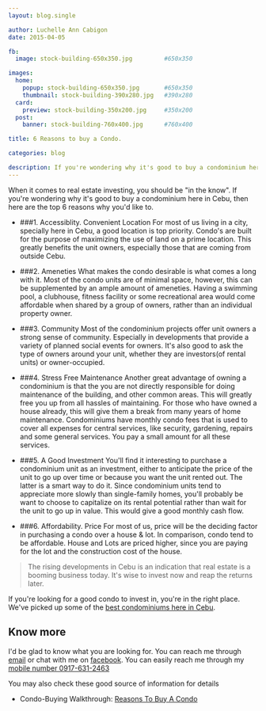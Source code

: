 ```yaml
---
layout: blog.single

author: Luchelle Ann Cabigon
date: 2015-04-05

fb:
  image: stock-building-650x350.jpg         #650x350

images:
  home:
    popup: stock-building-650x350.jpg       #650x350
    thumbnail: stock-building-390x280.jpg   #390x280
  card:
    preview: stock-building-350x200.jpg     #350x200
  post:
    banner: stock-building-760x400.jpg      #760x400

title: 6 Reasons to buy a Condo.

categories: blog

description: If you're wondering why it's good to buy a condominium here in Cebu, then here are the top 6 reasons why you'd like to.
---
```


When it comes to real estate investing, you should be "in the know". If you're wondering why it's good to buy a condominium here in Cebu, then here are the top 6 reasons why you'd like to.

- ###1. Accessiblity. Convenient Location
For most of us living in a city, specially here in Cebu, a good location is top priority. Condo's are built for the purpose of maximizing the use of land on a prime location. This greatly benefits the unit owners, especially those that are coming from outside Cebu.

- ###2. Ameneties
What makes the condo desirable is what comes a long with it. Most of the condo units are of minimal space, however, this can be supplemented by an ample amount of ameneties. Having a swimming pool, a clubhouse, fitness facility or some recreational area would come affordable when shared by a group of owners, rather than an individual property owner.

- ###3. Community
Most of the condominium projects offer unit owners a strong sense of community. Especially in developments that provide a variety of planned social events for owners. It's also good to ask the type of owners around your unit, whether they are investors(of rental units) or owner-occupied. 

- ###4. Stress Free Maintenance
Another great advantage of owning a condominium is that the you are not directly responsible for doing maintenance of the building, and other common areas. This will greatly free you up from all hassles of maintaining.
For those who have owned a house already, this will give them a break from many years of home maintenance.
Condominiums have monthly condo fees that is used to cover all expenses for central services, like security, gardening, repairs and some general services. You pay a small amount for all these services.

- ###5. A Good Investment
You'll find it interesting to purchase a condominium unit as an investment, either to anticipate the price of the unit to go up over time or because you want the unit rented out. The latter is a smart way to do it. 
Since condominium units tend to appreciate more slowly than single-family homes, you'll probably be want to choose to capitalize on its rental potential rather than wait for the unit to go up in value. This would give a good monthly cash flow.

- ###6. Affordability. Price
For most of us, price will be the deciding factor in purchasing a condo over a house & lot. In comparison, condo tend to be affordable. House and Lots are priced higher, since you are paying for the lot and the construction cost of the house.

> The rising developments in Cebu is an indication that real estate is a booming business today. It's wise to invest now and reap the returns later.

If you're looking for a good condo to invest in, you're in the right place. We've picked up some of the [best condominiums here in Cebu][mivesa].

## Know more

I'd be glad to know what you are looking for. You can reach me through [email][email] or chat with me on [facebook][fb]. You can easily reach me through my [mobile number 0917-631-2463][mobile]

You may also check these good source of information for details
- Condo-Buying Walkthrough: [Reasons To Buy A Condo][investopedia]

[email]: mailto:luchelle@cebuhomepages.com
[fb]: http://facebook.com/cebuhomeapges
[mobile]: tel:+639176312463
[mivesa]: https://www.cebuhomepages.com/listing/2013/01/01/mivesa-garden-residences.html
[investopedia]: http://www.investopedia.com/university/condo-buyers-guide/condo-buyers-guide3.asp
